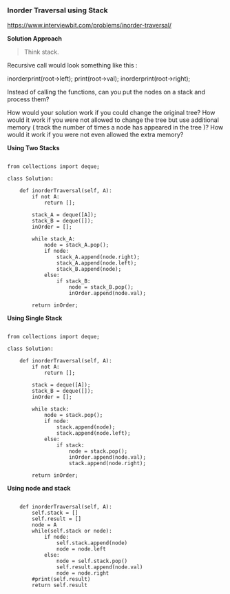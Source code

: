 ### Inorder Traversal using Stack

https://www.interviewbit.com/problems/inorder-traversal/

**Solution Approach**

> Think stack.

Recursive call would look something like this :

inorderprint(root->left);
print(root->val);
inorderprint(root->right);

Instead of calling the functions, can you put the nodes on a stack and process them?

How would your solution work if you could change the original tree?
How would it work if you were not allowed to change the tree but use additional memory ( track the number of times a node has appeared in the tree )?
How would it work if you were not even allowed the extra memory?


**Using Two Stacks**

```

from collections import deque;

class Solution:

	def inorderTraversal(self, A):
        if not A:
            return [];

        stack_A = deque([A]);
        stack_B = deque([]);
        inOrder = [];

        while stack_A:
            node = stack_A.pop();
            if node:
                stack_A.append(node.right);
                stack_A.append(node.left);
                stack_B.append(node);
            else:
                if stack_B:
                    node = stack_B.pop();
                    inOrder.append(node.val);

        return inOrder;

```

**Using Single Stack**

```

from collections import deque;

class Solution:

	def inorderTraversal(self, A):
        if not A:
            return [];

        stack = deque([A]);
        stack_B = deque([]);
        inOrder = [];

        while stack:
            node = stack.pop();
            if node:
                stack.append(node);
                stack.append(node.left);
            else:
                if stack:
                    node = stack.pop();
                    inOrder.append(node.val);
                    stack.append(node.right);

        return inOrder;

```

**Using node and stack**

```
    
    def inorderTraversal(self, A):
        self.stack = []
        self.result = []
        node = A
        while(self.stack or node):
            if node:
                self.stack.append(node)
                node = node.left
            else:
                node = self.stack.pop()
                self.result.append(node.val)
                node = node.right
        #print(self.result)
        return self.result
  
  ```      


        

